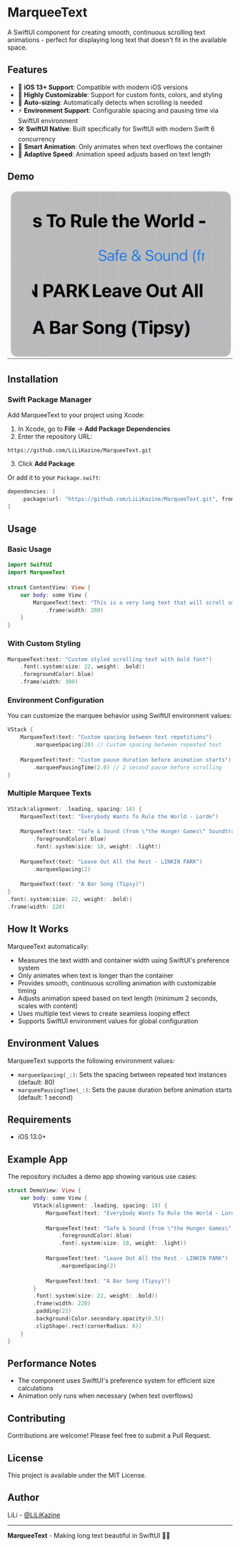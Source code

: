 # MarqueeText

A SwiftUI component for creating smooth, continuous scrolling text animations - perfect for displaying long text that doesn't fit in the available space.

## Features

- 📱 **iOS 13+ Support**: Compatible with modern iOS versions
- 🎨 **Highly Customizable**: Support for custom fonts, colors, and styling
- 🔄 **Auto-sizing**: Automatically detects when scrolling is needed
- ⚡ **Environment Support**: Configurable spacing and pausing time via SwiftUI environment
- 🛠 **SwiftUI Native**: Built specifically for SwiftUI with modern Swift 6 concurrency
- 🎯 **Smart Animation**: Only animates when text overflows the container
- 📏 **Adaptive Speed**: Animation speed adjusts based on text length

## Demo

![MarqueeText Demo](demo.gif)

## Installation

### Swift Package Manager

Add MarqueeText to your project using Xcode:

1. In Xcode, go to **File** → **Add Package Dependencies**
2. Enter the repository URL:
```
https://github.com/LiLiKazine/MarqueeText.git
```
3. Click **Add Package**

Or add it to your `Package.swift`:

```swift
dependencies: [
    .package(url: "https://github.com/LiLiKazine/MarqueeText.git", from: "0.0.2")
]
```

## Usage

### Basic Usage

```swift
import SwiftUI
import MarqueeText

struct ContentView: View {
    var body: some View {
        MarqueeText(text: "This is a very long text that will scroll smoothly across the screen")
            .frame(width: 200)
    }
}
```

### With Custom Styling

```swift
MarqueeText(text: "Custom styled scrolling text with bold font")
    .font(.system(size: 22, weight: .bold))
    .foregroundColor(.blue)
    .frame(width: 300)
```

### Environment Configuration

You can customize the marquee behavior using SwiftUI environment values:

```swift
VStack {
    MarqueeText(text: "Custom spacing between text repetitions")
        .marqueeSpacing(20) // Custom spacing between repeated text
        
    MarqueeText(text: "Custom pause duration before animation starts")
        .marqueePausingTime(2.0) // 2 second pause before scrolling
}
```

### Multiple Marquee Texts

```swift
VStack(alignment: .leading, spacing: 18) {
    MarqueeText(text: "Everybody Wants To Rule the World - Lorde")
    
    MarqueeText(text: "Safe & Sound (from \"the Hunger Games\" Soundtrack) [feat. The Civil Wars] - Taylor Swift")
        .foregroundColor(.blue)
        .font(.system(size: 18, weight: .light))
    
    MarqueeText(text: "Leave Out All the Rest - LINKIN PARK")
        .marqueeSpacing(2)
    
    MarqueeText(text: "A Bar Song (Tipsy)")
}
.font(.system(size: 22, weight: .bold))
.frame(width: 220)
```

## How It Works

MarqueeText automatically:
- Measures the text width and container width using SwiftUI's preference system
- Only animates when text is longer than the container
- Provides smooth, continuous scrolling animation with customizable timing
- Adjusts animation speed based on text length (minimum 2 seconds, scales with content)
- Uses multiple text views to create seamless looping effect
- Supports SwiftUI environment values for global configuration

## Environment Values

MarqueeText supports the following environment values:

- `marqueeSpacing(_:)`: Sets the spacing between repeated text instances (default: 80)
- `marqueePausingTime(_:)`: Sets the pause duration before animation starts (default: 1 second)

## Requirements

- iOS 13.0+

## Example App

The repository includes a demo app showing various use cases:

```swift
struct DemoView: View {
    var body: some View {
        VStack(alignment: .leading, spacing: 18) {
            MarqueeText(text: "Everybody Wants To Rule the World - Lorde")
            
            MarqueeText(text: "Safe & Sound (from \"the Hunger Games\" Soundtrack) [feat. The Civil Wars] - Taylor Swift")
                .foregroundColor(.blue)
                .font(.system(size: 18, weight: .light))
            
            MarqueeText(text: "Leave Out All the Rest - LINKIN PARK")
                .marqueeSpacing(2)
            
            MarqueeText(text: "A Bar Song (Tipsy)")
        }
        .font(.system(size: 22, weight: .bold))
        .frame(width: 220)
        .padding(22)
        .background(Color.secondary.opacity(0.5))
        .clipShape(.rect(cornerRadius: 8))
    }
}
```

## Performance Notes

- The component uses SwiftUI's preference system for efficient size calculations
- Animation only runs when necessary (when text overflows)

## Contributing

Contributions are welcome! Please feel free to submit a Pull Request.

## License

This project is available under the MIT License. 

## Author

LiLi - [@LiLiKazine](https://github.com/LiLiKazine)

---

**MarqueeText** - Making long text beautiful in SwiftUI 📱✨
